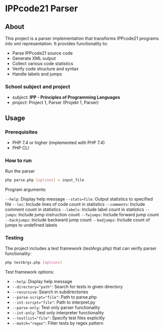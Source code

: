 # IPPcode21 Parser

## About

This project is a parser implementation that transforms IPPcode21 programs into xml representation. It provides functionality to:

- Parse IPPcode21 source code
- Generate XML output
- Collect various code statistics
- Verify code structure and syntax
- Handle labels and jumps

### School subject and project

-   *subject*: **IPP - Principles of Programming Languages**
-   *project*: Project 1, Parser (Projekt 1, Parser)

## Usage

### Prerequisites

- PHP 7.4 or higher (implemented with PHP 7.4)
- PHP CLI

### How to run

Run the parser
```bash
php parse.php [options] < input_file
```

Program arguments:

`--help`: Display help message
`--stats=file`: Output statistics to specified file
`--loc`: Include lines of code count in statistics
`--comments`: Include comment count in statistics
`--labels`: Include label count in statistics
`--jumps`: Include jump instruction count
`--fwjumps`: Include forward jump count
`--backjumps`: Include backward jump count
`--badjumps`: Include count of jumps to undefined labels

### Testing

The project includes a test framework (testArgs.php) that can verify parser functionality:
```bash
php testArgs.php [options]
```

Test framework options:

- `--help`: Display help message
- `--directory="path"`: Search for tests in given directory
- `--recursive`: Search in subdirectories
- `--parse-script="file"`: Path to parse.php
- `--int-script="file"`: Path to interpret.py
- `--parse-only`: Test only parser functionality
- `--int-only`: Test only interpreter functionality
- `--testlist="file"`: Specify test files explicitly
- `--match="regex"`: Filter tests by regex pattern